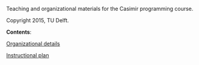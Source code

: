 Teaching and organizational materials for the Casimir programming course.

Copyright 2015, TU Delft.

**Contents**:

[Organizational details](planning.md)

[Instructional plan](program.md)
